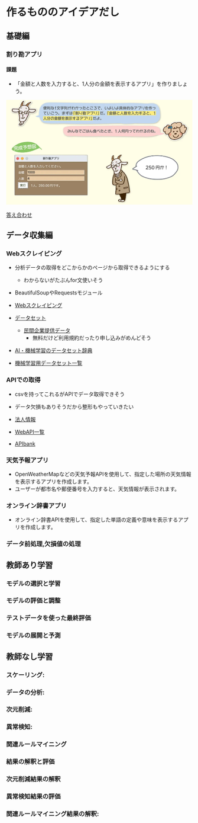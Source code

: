 # 作るもののアイデアだし


## 基礎編

### 割り勘アプリ

#### 課題

- 「金額と人数を入力すると、1人分の金額を表示するアプリ」を作りましょう。

![完成画像](idea_img/17031_01.webp)


[答え合わせ](https://codezine.jp/article/detail/17031)

## データ収集編

### Webスクレイピング

- 分析データの取得をどこからかのページから取得できるようにする
  - わからないがたぶんfor文使いそう
- BeautifulSoupやRequestsモジュール

- [Webスクレイピング](https://udemy.benesse.co.jp/development/python-work/web-scraping.html)

- [データセット](https://www.tryeting.jp/column/2407/)
  - [民間企業提供データ](https://www.nii.ac.jp/dsc/idr/datalist.html)
    - 無料だけど利用規約だったり申し込みがめんどそう
- [AI・機械学習のデータセット辞典](https://atmarkit.itmedia.co.jp/ait/series/17285/)
- [機械学習用データセット一覧](https://phy-lum.com/opendata/machine-learning-dataset.html#a2)



### APIでの取得

- csvを持ってこれるがAPIでデータ取得できそう
- データ欠損もありそうだから整形もやっていきたい

- [法人情報](https://metidx-gov.note.jp/n/n940aa810ab83)  
- [WebAPI一覧](https://it-jog.com/wapi/webapis)
- [APIbank](https://www.apibank.jp/ApiBank/api?category_no=16)

### 天気予報アプリ

- OpenWeatherMapなどの天気予報APIを使用して、指定した場所の天気情報を表示するアプリを作成します。
- ユーザーが都市名や郵便番号を入力すると、天気情報が表示されます。

### オンライン辞書アプリ

- オンライン辞書APIを使用して、指定した単語の定義や意味を表示するアプリを作成します。









### データ前処理,欠損値の処理



## 教師あり学習


### モデルの選択と学習


### モデルの評価と調整

### テストデータを使った最終評価


### モデルの展開と予測



## 教師なし学習

### スケーリング: 



### データの分析:


### 次元削減: 

### 異常検知: 


### 関連ルールマイニング

### 結果の解釈と評価


### 次元削減結果の解釈

### 異常検知結果の評価


### 関連ルールマイニング結果の解釈: